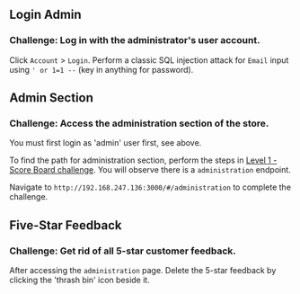 ## Login Admin
### Challenge: Log in with the administrator's user account.

Click `Account` > `Login`. Perform a classic SQL injection attack for `Email` input using `' or 1=1 --` (key in anything for password).


## Admin Section
### Challenge: Access the administration section of the store.

You must first login as 'admin' user first, see above.

To find the path for administration section, perform the steps in [Level 1 - Score Board challenge](../master/level%201/score-board.md). You will observe there is a `administration` endpoint. 

Navigate to `http://192.168.247.136:3000/#/administration` to complete the challenge.


## Five-Star Feedback
### Challenge: Get rid of all 5-star customer feedback.

After accessing the `administration` page. Delete the 5-star feedback by clicking the 'thrash bin' icon beside it.
